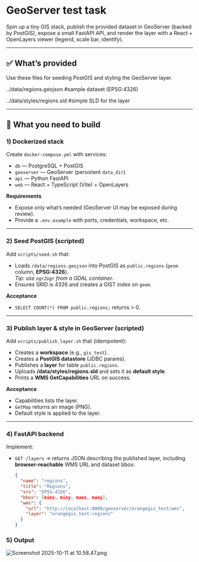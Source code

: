 # GeoServer test task

Spin up a tiny GIS stack, publish the provided dataset in GeoServer (backed by PostGIS), expose a small FastAPI API, and render the layer with a React + OpenLayers viewer (legend, scale bar, identify).

---

## ✅ What’s provided

Use these files for seeding PostGIS and styling the GeoServer layer.

../data/regions.geojson #sample dataset (EPSG:4326)

../data/styles/regions.sld #simple SLD for the layer

---

## 🧩 What you need to build

### 1) Dockerized stack

Create `docker-compose.yml` with services:

- `db` — PostgreSQL + PostGIS
- `geoserver` — GeoServer (persistent `data_dir`)
- `api` — Python FastAPI
- `web` — React + TypeScript (Vite) + OpenLayers

**Requirements**

- Expose only what’s needed (GeoServer UI may be exposed during review).
- Provide a `.env.example` with ports, credentials, workspace, etc.

---

### 2) Seed PostGIS (scripted)

Add `scripts/seed.sh` that:

- Loads `/data/regions.geojson` into PostGIS as `public.regions` (`geom` column, **EPSG:4326**).  
  _Tip: use `ogr2ogr` from a GDAL container._
- Ensures SRID is 4326 and creates a GIST index on `geom`.

**Acceptance**

- `SELECT COUNT(*) FROM public.regions;` returns > 0.

---

### 3) Publish layer & style in GeoServer (scripted)

Add `scripts/publish_layer.sh` that (idempotent):

- Creates a **workspace** (e.g., `gis_test`).
- Creates a **PostGIS datastore** (JDBC params).
- Publishes a **layer** for table `public.regions`.
- Uploads **/data/styles/regions.sld** and sets it as **default style**.
- Prints a **WMS GetCapabilities** URL on success.

**Acceptance**

- Capabilities lists the layer.
- `GetMap` returns an image (PNG).
- Default style is applied to the layer.

---

### 4) FastAPI backend

Implement:

- `GET /layers` → returns JSON describing the published layer, including **browser-reachable** WMS URL and dataset bbox:
  ```json
  {
    "name": "regions",
    "title": "Regions",
    "srs": "EPSG:4326",
    "bbox": [minx, miny, maxx, maxy],
    "wms": {
      "url": "http://localhost:8080/geoserver/orangegis_test/wms",
      "layer": "orangegis_test:regions"
    }
  }

### 5) Output

![Screenshot 2025-10-11 at 10.58.47.png](public/Screenshot%202025-10-11%20at%2010.58.47.png)
